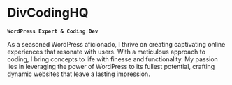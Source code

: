 # DivCodingHQ

**`WordPress Expert & Coding Dev`**

As a seasoned WordPress aficionado, I thrive on creating captivating online experiences that resonate with users. With a meticulous approach to coding, I bring concepts to life with finesse and functionality. My passion lies in leveraging the power of WordPress to its fullest potential, crafting dynamic websites that leave a lasting impression.
